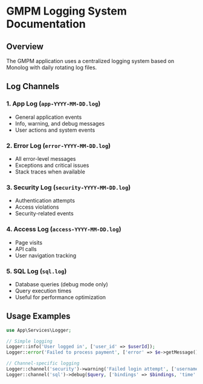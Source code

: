 # GMPM Logging System Documentation

## Overview
The GMPM application uses a centralized logging system based on Monolog with daily rotating log files.

## Log Channels

### 1. App Log (`app-YYYY-MM-DD.log`)
- General application events
- Info, warning, and debug messages
- User actions and system events

### 2. Error Log (`error-YYYY-MM-DD.log`)
- All error-level messages
- Exceptions and critical issues
- Stack traces when available

### 3. Security Log (`security-YYYY-MM-DD.log`)
- Authentication attempts
- Access violations
- Security-related events

### 4. Access Log (`access-YYYY-MM-DD.log`)
- Page visits
- API calls
- User navigation tracking

### 5. SQL Log (`sql.log`)
- Database queries (debug mode only)
- Query execution times
- Useful for performance optimization

## Usage Examples

```php
use App\Services\Logger;

// Simple logging
Logger::info('User logged in', ['user_id' => $userId]);
Logger::error('Failed to process payment', ['error' => $e->getMessage()]);

// Channel-specific logging
Logger::channel('security')->warning('Failed login attempt', ['username' => $username]);
Logger::channel('sql')->debug($query, ['bindings' => $bindings, 'time' => $executionTime]);
